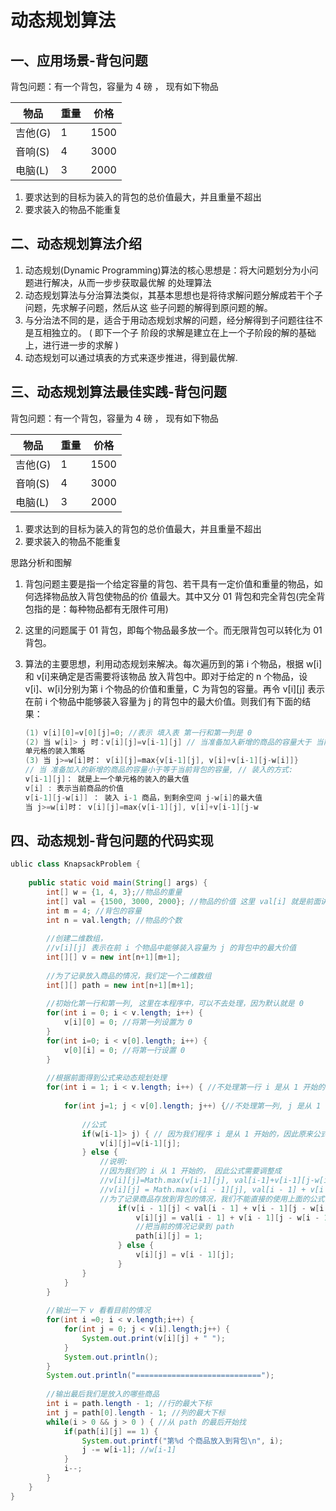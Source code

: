 # 动态规划算法

## 一、应用场景-背包问题

背包问题：有一个背包，容量为 4 磅 ， 现有如下物品

| **物品** | **重量** | **价格** |
| -------- | -------- | -------- |
| 吉他(G)  | 1        | 1500     |
| 音响(S)  | 4        | 3000     |
| 电脑(L)  | 3        | 2000     |

1. 要求达到的目标为装入的背包的总价值最大，并且重量不超出 
2. 要求装入的物品不能重复



## 二、动态规划算法介绍

1. 动态规划(Dynamic Programming)算法的核心思想是：将大问题划分为小问题进行解决，从而一步步获取最优解 的处理算法 
2. 动态规划算法与分治算法类似，其基本思想也是将待求解问题分解成若干个子问题，先求解子问题，然后从这 些子问题的解得到原问题的解。 
3. 与分治法不同的是，适合于用动态规划求解的问题，经分解得到子问题往往不是互相独立的。 ( 即下一个子 阶段的求解是建立在上一个子阶段的解的基础上，进行进一步的求解 ) 
4. 动态规划可以通过填表的方式来逐步推进，得到最优解.



## 三、动态规划算法最佳实践-背包问题

背包问题：有一个背包，容量为 4 磅 ， 现有如下物品

| **物品** | **重量** | **价格** |
| -------- | -------- | -------- |
| 吉他(G)  | 1        | 1500     |
| 音响(S)  | 4        | 3000     |
| 电脑(L)  | 3        | 2000     |

1. 要求达到的目标为装入的背包的总价值最大，并且重量不超出 
2. 要求装入的物品不能重复



思路分析和图解 

1. 背包问题主要是指一个给定容量的背包、若干具有一定价值和重量的物品，如何选择物品放入背包使物品的价 值最大。其中又分 01 背包和完全背包(完全背包指的是：每种物品都有无限件可用) 

2. 这里的问题属于 01 背包，即每个物品最多放一个。而无限背包可以转化为 01 背包。 

3. 算法的主要思想，利用动态规划来解决。每次遍历到的第 i 个物品，根据 w[i]和 v[i]来确定是否需要将该物品 放入背包中。即对于给定的 n 个物品，设 v[i]、w[i]分别为第 i 个物品的价值和重量，C 为背包的容量。再令 v[i][j] 表示在前 i 个物品中能够装入容量为 j 的背包中的最大价值。则我们有下面的结果：

   ```java
   (1) v[i][0]=v[0][j]=0; //表示 填入表 第一行和第一列是 0
   (2) 当 w[i]> j 时：v[i][j]=v[i-1][j] // 当准备加入新增的商品的容量大于 当前背包的容量时，就直接使用上一个
   单元格的装入策略
   (3) 当 j>=w[i]时： v[i][j]=max{v[i-1][j], v[i]+v[i-1][j-w[i]]}
   // 当 准备加入的新增的商品的容量小于等于当前背包的容量, // 装入的方式:
   v[i-1][j]： 就是上一个单元格的装入的最大值
   v[i] : 表示当前商品的价值
   v[i-1][j-w[i]] ： 装入 i-1 商品，到剩余空间 j-w[i]的最大值
   当 j>=w[i]时： v[i][j]=max{v[i-1][j], v[i]+v[i-1][j-w
   ```

   

## 四、动态规划-背包问题的代码实现

```java
ublic class KnapsackProblem {
    
    public static void main(String[] args) {
        int[] w = {1, 4, 3};//物品的重量
        int[] val = {1500, 3000, 2000}; //物品的价值 这里 val[i] 就是前面讲的 v[i]
        int m = 4; //背包的容量
        int n = val.length; //物品的个数
        
        //创建二维数组，
        //v[i][j] 表示在前 i 个物品中能够装入容量为 j 的背包中的最大价值
        int[][] v = new int[n+1][m+1];
        
        //为了记录放入商品的情况，我们定一个二维数组
        int[][] path = new int[n+1][m+1];
        
        //初始化第一行和第一列, 这里在本程序中，可以不去处理，因为默认就是 0
        for(int i = 0; i < v.length; i++) {
            v[i][0] = 0; //将第一列设置为 0
        }
        for(int i=0; i < v[0].length; i++) {
            v[0][i] = 0; //将第一行设置 0
        }
        
        //根据前面得到公式来动态规划处理
        for(int i = 1; i < v.length; i++) { //不处理第一行 i 是从 1 开始的
            
            for(int j=1; j < v[0].length; j++) {//不处理第一列, j 是从 1 开始的
                
                //公式
                if(w[i-1]> j) { // 因为我们程序 i 是从 1 开始的，因此原来公式中的 w[i] 修改成 w[i-1]
                    v[i][j]=v[i-1][j];
                } else {
                    //说明:
                    //因为我们的 i 从 1 开始的， 因此公式需要调整成
                    //v[i][j]=Math.max(v[i-1][j], val[i-1]+v[i-1][j-w[i-1]]);
                    //v[i][j] = Math.max(v[i - 1][j], val[i - 1] + v[i - 1][j - w[i - 1]]);
                    //为了记录商品存放到背包的情况，我们不能直接的使用上面的公式，需要使用 if-else 来体现公式
                        if(v[i - 1][j] < val[i - 1] + v[i - 1][j - w[i - 1]]) {
                            v[i][j] = val[i - 1] + v[i - 1][j - w[i - 1]];
                            //把当前的情况记录到 path
                            path[i][j] = 1;
                        } else {
                            v[i][j] = v[i - 1][j];
                        }
                }
            }
        }
        
        //输出一下 v 看看目前的情况
        for(int i =0; i < v.length;i++) {
            for(int j = 0; j < v[i].length;j++) {
                System.out.print(v[i][j] + " ");
            }
            System.out.println();
        }
        System.out.println("============================");
        
        //输出最后我们是放入的哪些商品
        int i = path.length - 1; //行的最大下标
        int j = path[0].length - 1; //列的最大下标
        while(i > 0 && j > 0 ) { //从 path 的最后开始找
            if(path[i][j] == 1) {
                System.out.printf("第%d 个商品放入到背包\n", i);
                j -= w[i-1]; //w[i-1]
            }
            i--;
        }
    }
}
```

